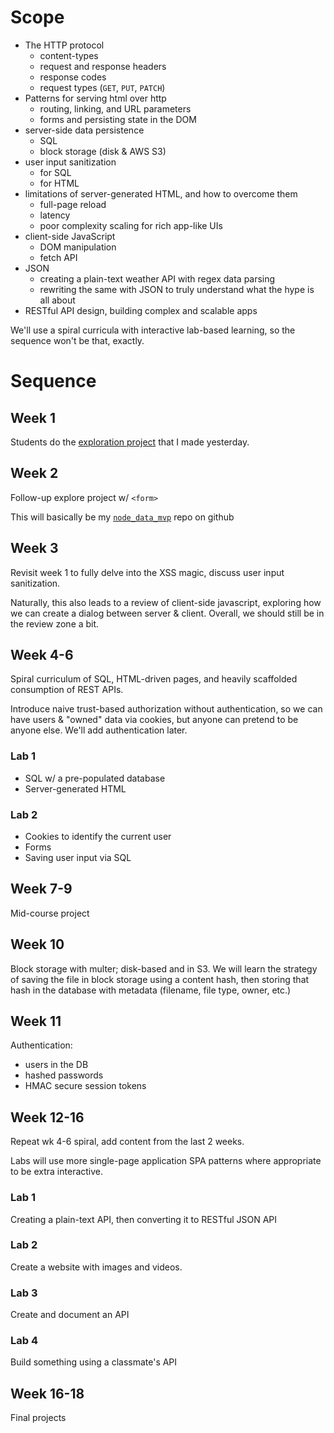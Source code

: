 # Scope

- The HTTP protocol
  - content-types
  - request and response headers
  - response codes
  - request types (`GET`, `PUT`, `PATCH`)
- Patterns for serving html over http
  - routing, linking, and URL parameters
  - forms and persisting state in the DOM
- server-side data persistence
  - SQL
  - block storage (disk & AWS S3)
- user input sanitization
  - for SQL
  - for HTML
- limitations of server-generated HTML, and how to overcome them
  - full-page reload
  - latency
  - poor complexity scaling for rich app-like UIs
- client-side JavaScript
  - DOM manipulation
  - fetch API
- JSON
  - creating a plain-text weather API with regex data parsing
  - rewriting the same with JSON to truly understand what the hype is all about
- RESTful API design, building complex and scalable apps

We'll use a spiral curricula with interactive lab-based learning, so the
sequence won't be that, exactly.

# Sequence

## Week 1

Students do the [exploration
project](https://github.com/Code-the-Dream-School/node-express-course/pull/56)
that I made yesterday.

## Week 2

Follow-up explore project w/ `<form>`

This will basically be my
[`node_data_mvp`](https://github.com/jdevries3133/node_data_mvp) repo on github

## Week 3

Revisit week 1 to fully delve into the XSS magic, discuss user input
sanitization.

Naturally, this also leads to a review of client-side javascript, exploring how
we can create a dialog between server & client. Overall, we should still be in
the review zone a bit.

## Week 4-6

Spiral curriculum of SQL, HTML-driven pages, and heavily scaffolded consumption
of REST APIs.

Introduce naive trust-based authorization without authentication, so we can
have users & "owned" data via cookies, but anyone can pretend to be anyone
else. We'll add authentication later.

### Lab 1

- SQL w/ a pre-populated database
- Server-generated HTML

### Lab 2

- Cookies to identify the current user
- Forms
- Saving user input via SQL

## Week 7-9

Mid-course project

## Week 10

Block storage with multer; disk-based and in S3. We will learn the strategy of
saving the file in block storage using a content hash, then storing that hash
in the database with metadata (filename, file type, owner, etc.)

## Week 11

Authentication:

- users in the DB
- hashed passwords
- HMAC secure session tokens

## Week 12-16

Repeat wk 4-6 spiral, add content from the last 2 weeks.

Labs will use more single-page application SPA patterns where appropriate to be
extra interactive.

### Lab 1

Creating a plain-text API, then converting it to RESTful JSON API

### Lab 2

Create a website with images and videos.

### Lab 3

Create and document an API

### Lab 4

Build something using a classmate's API

## Week 16-18

Final projects
